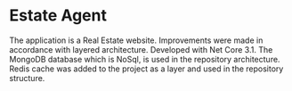 # Estate Agent
The application is a Real Estate website. Improvements were made in accordance with layered architecture. Developed with Net Core 3.1. The MongoDB database which is NoSql, is used in the repository architecture. Redis cache was added to the project as a layer and used in the repository structure.
 
